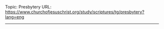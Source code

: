 Topic: Presbytery
URL: https://www.churchofjesuschrist.org/study/scriptures/tg/presbytery?lang=eng

---

